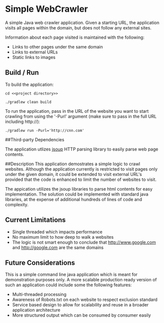 # Simple WebCrawler

A simple Java web crawler application. Given a starting URL, the application visits all pages within the domain, but does not follow any external sites.

Information about each page visited is maintained with the following:

- Links to other pages under the same domain
- Links to external URLs
- Static links to images 

## Build / Run

To build the application:

```
cd <<project directory>>
```

```
./gradlew clean build
```

To run the application, pass in the URL of the website you want to start crawling from using the '-Purl' argument (make sure to pass in the full URL including http://):

```
./gradlew run -Purl='http://cnn.com'
```

##Third-party Dependencies

The application utlizes [jsoup](https://jsoup.org) HTTP parsing library to easily parse web page contents.


##Description
This application demostrates a simple logic to crawl websites. 
Although the application currently is restricted to visit pages only under the given domain, it could be extended 
to visit external URL's provided that the code is enhanced to limit the number of websites to visit.
 
The appication utilizes the jsoup libraries to parse html contents for easy implementation. The solution could be
implemented with standard java libraries, at the expense of additional hundreds of lines of code and complexity. 

## Current Limitations
- Single threaded which impacts performance
- No maximum limit to how deep to walk a websites
- The logic is not smart enough to conclude that http://www.google.com and http://google.com are the same domains

## Future Considerations
This is a simple command line java application which is meant for demonstration purposes only. A more scalable production 
ready version of such an application could include some the following features:
- Multi-threaded processing 
- Awareness of Robots.txt on each website to respect exclusion standard
- Service based design to allow for scalability and reuse in a broader application architecture
- More structured output which can be consumed by consumer easily